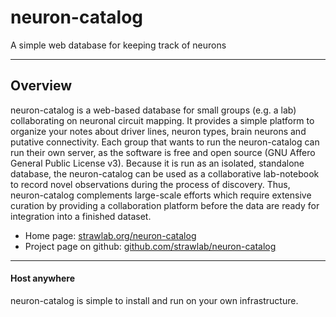 # neuron-catalog

A simple web database for keeping track of neurons

---

## Overview

neuron-catalog is a web-based database for small groups (e.g. a lab)
collaborating on neuronal circuit mapping. It provides a simple
platform to organize your notes about driver lines, neuron types,
brain neurons and putative connectivity. Each group that wants to run
the neuron-catalog can run their own server, as the software is free
and open source (GNU Affero General Public License v3). Because it is
run as an isolated, standalone database, the neuron-catalog can be
used as a collaborative lab-notebook to record novel observations
during the process of discovery. Thus, neuron-catalog complements
large-scale efforts which require extensive curation by providing a
collaboration platform before the data are ready for integration into
a finished dataset.

- Home page: [strawlab.org/neuron-catalog](http://strawlab.org/neuron-catalog)
- Project page on github:
[github.com/strawlab/neuron-catalog](https://github.com/strawlab/neuron-catalog)

---

#### Host anywhere

neuron-catalog is simple to install and run on your own
infrastructure.
